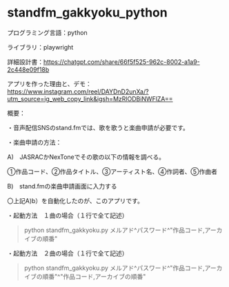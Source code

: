# standfm_gakkyoku_python
プログラミング言語：python 

ライブラリ：playwright

詳細設計書：https://chatgpt.com/share/66f5f525-962c-8002-a1a9-2c448e09f18b

アプリを作った理由と、デモ：https://www.instagram.com/reel/DAYDnD2unXa/?utm_source=ig_web_copy_link&igsh=MzRlODBiNWFlZA==

概要：

・音声配信SNSのstand.fmでは、歌を歌うと楽曲申請が必要です。

・楽曲申請の方法：

A)　JASRACかNexToneでその歌の以下の情報を調べる。

  ①作品コード、②作品タイトル、③アーティスト名、④作詞者、⑤作曲者

B)　stand.fmの楽曲申請画面に入力する

〇上記A)b）を自動化したのが、このアプリです。

・起動方法　１曲の場合（１行で全て記述）

>python standfm_gakkyoku.py メルアド^パスワード^"作品コード,アーカイブの順番"

・起動方法　２曲の場合（１行で全て記述）

>python standfm_gakkyoku.py メルアド^パスワード^"作品コード,アーカイブの順番"^"作品コード,アーカイブの順番"

